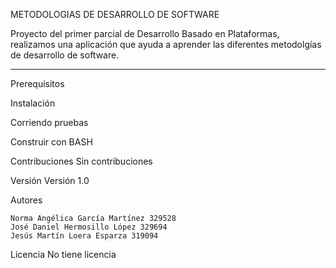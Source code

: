 METODOLOGIAS DE DESARROLLO DE SOFTWARE

Proyecto del primer parcial de Desarrollo Basado en Plataformas, realizamos una aplicación que ayuda a aprender
las diferentes metodolgías de desarrollo de software.

***

 Prerequisitos
	

 Instalación


 Corriendo pruebas


 Construir con
	BASH

 Contribuciones
	Sin contribuciones

 Versión
	Versión 1.0

 Autores

	Norma Angélica García Martínez 329528
	José Daniel Hermosillo López 329694
	Jesús Martín Loera Esparza 319094

 Licencia
	No tiene licencia

 


